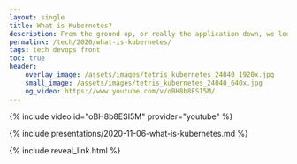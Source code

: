 ```yaml
---
layout: single
title: What is Kubernetes?
description: From the ground up, or really the application down, we look at the transformative effect that Kubernetes is having and the container technology that underpins it
permalink: /tech/2020/what-is-kubernetes/
tags: tech devops front
toc: true
header:
    overlay_image: /assets/images/tetris_kubernetes_24040_1920x.jpg
    small_image: /assets/images/tetris_kubernetes_24040_640x.jpg
    og_video: https://www.youtube.com/v/oBH8b8ESI5M/
---
```


{% include video id="oBH8b8ESI5M" provider="youtube" %}

{% include presentations/2020-11-06-what-is-kubernetes.md %}

{% include reveal_link.html %}

